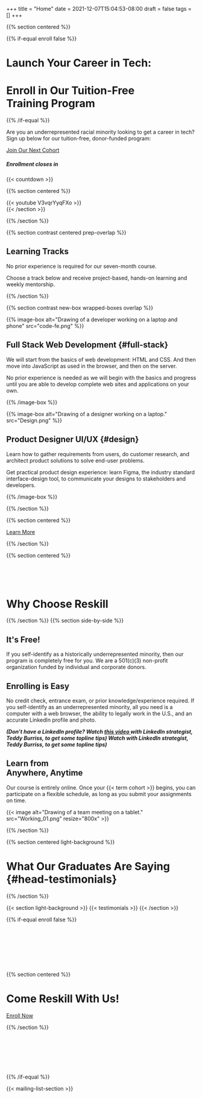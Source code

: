 +++
title = "Home"
date = 2021-12-07T15:04:53-08:00
draft = false
tags = []
+++

{{% section centered %}}

{{% if-equal enroll false %}}

<h1 class="header-text">Launch Your Career in Tech:</h1>

# Enroll in Our Tuition-Free <br> Training Program
{{% /if-equal %}}
<p class="header-footnote">
Are you an underrepresented racial minority looking to get a career in tech? Sign up below for our tuition-free, donor-funded program:
</p>

<a class="button-like standout" target="_blank" href="https://reskill-form.netlify.app/">Join Our Next Cohort</a>

 ##### Enrollment closes in

{{< countdown >}}

{{% section centered %}}
<div style="max-width: 800px; margin: auto;">
{{< youtube V3vqrYyqFXo >}}
</div>
{{< /section >}}

{{% /section %}}


{{% section contrast centered prep-overlap %}}

## Learning Tracks

No prior experience is required for our seven-month course.

Choose a track below and receive project-based, hands-on learning and weekly
mentorship.

{{% /section %}}
<div class="leftoverlap">

{{% section contrast new-box wrapped-boxes overlap %}}

{{% image-box alt="Drawing of a developer working on a laptop and phone"
    src="code-fe.png" %}}
<div class="left-box">

## Full Stack Web Development {#full-stack}
</div>

We will start from the basics of web development: HTML and CSS. And then move into JavaScript as used in the browser, and then on the server.

No prior experience is needed as we will begin with the basics and progress until you are able to develop complete web sites and applications on your own.


{{% /image-box %}}

{{% image-box alt="Drawing of a designer working on a laptop."
    src="Design.png" %}}
<div class="left-box">

## Product Designer UI/UX {#design}

</div>


Learn how to gather requirements from users, do customer research, and architect product solutions to solve end-user problems.

Get practical product design experience: learn Figma, the industry standard interface-design tool, to communicate your designs to stakeholders and developers.

{{% /image-box %}}

{{% /section %}}
</div>
{{% section  centered  %}}

<a class="button-like standout" href="/learn-more">Learn More</a>

{{% /section %}}

{{% section  centered  %}}

<div style="padding-top:50px;"">

# Why Choose Reskill

</div>
{{% /section %}}
{{% section side-by-side %}}

<div>

## It's Free!

If you self-identify as a historically underrepresented minority, then
our program is completely free for you. We are a 501(c)(3) non-profit
organization funded by individual and corporate donors.

## Enrolling is Easy
No credit check, entrance exam, or prior knowledge/experience required. If you self-identify as an underrepresented minority, all you need is a computer with a web browser, the ability to legally work in the U.S., and an accurate LinkedIn profile and photo.

<i>
<b>
(Don’t have a LinkedIn profile? Watch <a href="https://www.youtube.com/watch?v=iubjqvaqZHM" target="_blank"> this video </a> with LinkedIn strategist, Teddy Burriss, to get some topline tips)
Watch with LinkedIn strategist, Teddy Burriss, to get some topline tips)
</b>
</i>

## Learn from<br>Anywhere, Anytime

Our course is entirely online. Once your {{< term cohort >}} begins, you can
participate on a flexible schedule, as long as you submit your assignments
on time.


</div>

{{< image alt="Drawing of a team meeting on a tablet."
    src="Working_01.png" resize="800x" >}}

{{% /section %}}



{{% section centered light-background %}}

# What Our Graduates Are Saying {#head-testimonials}

{{% /section %}}

{{< section light-background >}}
{{< testimonials >}}
{{< /section >}}

{{% if-equal enroll false %}}

<div style="padding-top:100px;padding-bottom:100px;">

{{% section centered  %}}

# Come Reskill With Us!


<a class="button-like standout" target="_blank" href="https://reskill-form.netlify.app/">Enroll Now</a>

{{% /section %}}
</div>
{{% /if-equal %}}

{{< mailing-list-section >}}
